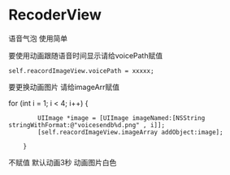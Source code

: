 # RecoderView



语音气泡  使用简单


要使用动画跟随语音时间显示请给voicePath赋值


    self.reacordImageView.voicePath = xxxxx;
    
要更换动画图片  请给imageArr赋值

 for (int i = 1; i < 4; i++) {

            UIImage *image = [UIImage imageNamed:[NSString stringWithFormat:@"voicesendb%d.png" , i]];
            [self.reacordImageView.imageArray addObject:image];

        }

不赋值 默认动画3秒  动画图片白色
